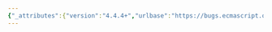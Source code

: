 ```yaml
---
{"_attributes":{"version":"4.4.4+","urlbase":"https://bugs.ecmascript.org/","maintainer":"dherman@mozilla.com"},"bug":{"bug_id":4546,"creation_ts":"2015-11-21 11:35:00 -0800","short_desc":"Order of properties falsely described as implementation-specific","delta_ts":"2015-11-21 11:46:26 -0800","product":"ECMA-262 Edition 6","component":"technical issues","version":"unspecified","rep_platform":"All","op_sys":"All","bug_status":"CONFIRMED","priority":"Normal","bug_severity":"enhancement","everconfirmed":true,"reporter":{"uid":"axel","name":"Axel Rauschmayer"},"assigned_to":{"uid":"allen","name":"Allen Wirfs-Brock"},"long_desc":[{"commentid":14897,"comment_count":0,"who":{"uid":"axel","name":"Axel Rauschmayer"},"bug_when":"2015-11-21 11:35:04 -0800","thetext":"http://www.ecma-international.org/ecma-262/6.0/#sec-object.keys\n\n“If an implementation defines a specific order of enumeration for the for-in statement, the same order must be used for the elements of the array returned in step 4.”\n\nAFAICT, this is wrong on two accounts:\n\n1. It’s not a question of “if an implementation defines a specific order” – it is defined for all implementations, by the spec.\n2. The order doesn’t depend on for-in, it depends on [[OwnPropertyKeys]].\n\nA note for EnumerableOwnNames [1] also misstates a dependency on for-in (similarly to #2 above):\n\n“The order of elements in the returned list is the same as the enumeration order that is used by a for-in statement.”\n\n[1] http://www.ecma-international.org/ecma-262/6.0/#sec-enumerableownnames\n\n\nAm I making sense?"},{"commentid":14900,"comment_count":1,"who":{"uid":"axel","name":"Axel Rauschmayer"},"bug_when":"2015-11-21 11:46:26 -0800","thetext":"*** Bug 4547 has been marked as a duplicate of this bug. ***"}]}}
---
```

